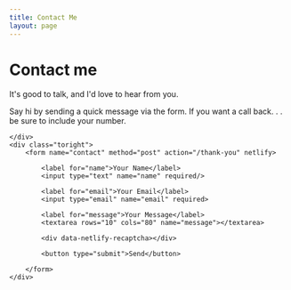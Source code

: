 ```yaml
---
title: Contact Me
layout: page
---
```


<div class="side-by-side"> 
    <div class="toleft"> 
        <h1>Contact me</h1>
        <p>It's good to talk, and I'd love to hear from you.</p> 
        <p>Say hi by sending a quick message via the form. If you want a call back. . . be sure to include your number.</p>

    </div> 
    <div class="toright">
        <form name="contact" method="post" action="/thank-you" netlify>

            <label for="name">Your Name</label>
            <input type="text" name="name" required/>

            <label for="email">Your Email</label>
            <input type="email" name="email" required>

            <label for="message">Your Message</label>
            <textarea rows="10" cols="80" name="message"></textarea>

            <div data-netlify-recaptcha></div>

            <button type="submit">Send</button>

        </form>
    </div> 
</div>


